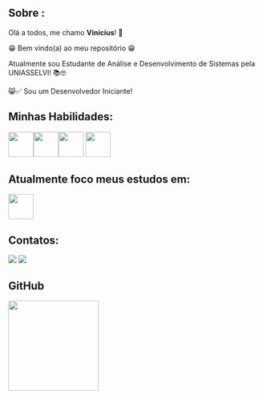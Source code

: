 ## Sobre :

Olá a todos, me chamo **Vinícius**! 👋

😁 Bem vindo(a) ao meu repositório 😁

Atualmente sou Estudante de Análise e Desenvolvimento de Sistemas pela UNIASSELVI! 📚🤓

😸✅ Sou um Desenvolvedor Iniciante!

## Minhas Habilidades:

<img loading="lazy" src="https://logospng.org/download/html-5/logo-html-5-256.png" width="50" height="50"/><img loading="lazy" src="https://logospng.org/download/css-3/logo-css-3-256.png" width="50" height="50"/><img loading="lazy" src="https://logospng.org/download/javascript/logo-javascript-icon-256.png" width="50" height="50"/>  <img loading="lazy" src="https://cdn.freebiesupply.com/logos/large/2x/python-5-logo-png-transparent.png" width="50" height="50"/> 


## Atualmente foco meus estudos em:

<img loading="lazy" src="https://cdn.freebiesupply.com/logos/large/2x/python-5-logo-png-transparent.png" width="50" height="50"/> 

## Contatos:

<div>
<a href="https://instagram.com/viniaz" target="_blank"><img loading="lazy" src="https://img.shields.io/badge/-Instagram-%23E4405F?style=for-the-badge&logo=instagram&logoColor=white" target="_blank"></a>
<a href="https://www.linkedin.com/in/viniaz" target="_blank"><img loading="lazy" src="https://img.shields.io/badge/-LinkedIn-%230077B5?style=for-the-badge&logo=linkedin&logoColor=white" target="_blank"></a>   
</div>

## GitHub 
<div>
<a href="https://github.com/viniciusaze">
<img loading="lazy" height="180em" src="https://github-readme-stats.vercel.app/api/top-langs/?username=viniciusaze&layout=compact&langs_count=7&theme=dracula"/>
</div>
